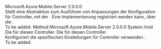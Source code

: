 <Type Name="IMobileAppControllerConfigProvider" FullName="Microsoft.Azure.Mobile.Server.Config.IMobileAppControllerConfigProvider">
  <TypeSignature Language="C#" Value="public interface IMobileAppControllerConfigProvider" />
  <TypeSignature Language="ILAsm" Value=".class public interface auto ansi abstract IMobileAppControllerConfigProvider" />
  <TypeSignature Language="DocId" Value="T:Microsoft.Azure.Mobile.Server.Config.IMobileAppControllerConfigProvider" />
  <TypeSignature Language="VB.NET" Value="Public Interface IMobileAppControllerConfigProvider" />
  <TypeSignature Language="F#" Value="type IMobileAppControllerConfigProvider = interface" />
  <AssemblyInfo>
    <AssemblyName>Microsoft.Azure.Mobile.Server</AssemblyName>
    <AssemblyVersion>2.0.0.0</AssemblyVersion>
  </AssemblyInfo>
  <Interfaces />
  <Docs>
    <summary>
            Stellt eine Abstraktion zum Ausführen von Anpassungen der Konfiguration für Controller, mit der <see cref="T:Microsoft.Azure.Mobile.Server.Config.MobileAppControllerAttribute" />.
            Eine Implementierung registriert werden kann, über die <see cref="T:System.Web.Http.HttpConfiguration" />.
            </summary>
    <remarks>To be added.</remarks>
  </Docs>
  <Members>
    <Member MemberName="Configure">
      <MemberSignature Language="C#" Value="public void Configure (System.Web.Http.Controllers.HttpControllerSettings controllerSettings, System.Web.Http.Controllers.HttpControllerDescriptor controllerDescriptor);" />
      <MemberSignature Language="ILAsm" Value=".method public hidebysig newslot virtual instance void Configure(class System.Web.Http.Controllers.HttpControllerSettings controllerSettings, class System.Web.Http.Controllers.HttpControllerDescriptor controllerDescriptor) cil managed" />
      <MemberSignature Language="DocId" Value="M:Microsoft.Azure.Mobile.Server.Config.IMobileAppControllerConfigProvider.Configure(System.Web.Http.Controllers.HttpControllerSettings,System.Web.Http.Controllers.HttpControllerDescriptor)" />
      <MemberSignature Language="VB.NET" Value="Public Sub Configure (controllerSettings As HttpControllerSettings, controllerDescriptor As HttpControllerDescriptor)" />
      <MemberSignature Language="F#" Value="abstract member Configure : System.Web.Http.Controllers.HttpControllerSettings * System.Web.Http.Controllers.HttpControllerDescriptor -&gt; unit" Usage="iMobileAppControllerConfigProvider.Configure (controllerSettings, controllerDescriptor)" />
      <MemberType>Method</MemberType>
      <AssemblyInfo>
        <AssemblyName>Microsoft.Azure.Mobile.Server</AssemblyName>
        <AssemblyVersion>2.0.0.0</AssemblyVersion>
      </AssemblyInfo>
      <ReturnValue>
        <ReturnType>System.Void</ReturnType>
      </ReturnValue>
      <Parameters>
        <Parameter Name="controllerSettings" Type="System.Web.Http.Controllers.HttpControllerSettings" />
        <Parameter Name="controllerDescriptor" Type="System.Web.Http.Controllers.HttpControllerDescriptor" />
      </Parameters>
      <Docs>
        <param name="controllerSettings">Die <see cref="T:System.Web.Http.Controllers.HttpControllerSettings" /> für diesen Controller.</param>
        <param name="controllerDescriptor">Die <see cref="T:System.Web.Http.Controllers.HttpControllerDescriptor" /> für diesen Controller.</param>
        <summary>
            Konfiguriert die spezifischen Einstellungen für Controller verwenden <see cref="T:Microsoft.Azure.Mobile.Server.Config.MobileAppControllerAttribute" />.
            </summary>
        <remarks>To be added.</remarks>
      </Docs>
    </Member>
  </Members>
</Type>